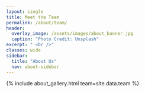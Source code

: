 ```yaml
---
layout: single
title: Meet the Team
permalink: /about/team/
header:
  overlay_image: /assets/images/about_banner.jpg
  caption: "Photo Credit: Unsplash"
excerpt: " <br />"
classes: wide
sidebar:
  title: "About Us"
  nav: about-sidebar
---
```


{% include about_gallery.html team=site.data.team %}